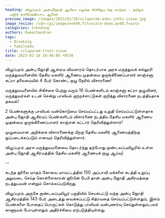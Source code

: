 ```yaml
---
heading: விழுப்புரம் அன்புஜோதி ஆசிரம வழக்கு சிபிசிஐடி-க்கு மாற்றம் - தமிழக
  டிஜிபி சைலேந்திரபாபு ஆணை
preview_image: /images/2023/02/18/vilupuram-anbu-jothi-issue.jpg
image_resize: /cdn-cgi/image/w=640,fit=scale-down,q=80,f=auto
categories: trending
authors: Ramachandran
tags:
  - Breaking
  - Tamilnadu
title: vilupuram-trust-issue
date: 2023-02-18 18:48:09 +0530
---
```

விழுப்புரம் அன்பு ஜோதி ஆஸ்ரம விவகாரம் தொடர்பாக அரசு மருத்துவக் கல்லூரி மருத்துவமனையில் தேசிய மகளிர் ஆணைய முதன்மை ஒருங்கிணைப்பாளர் காஞ்சனா கட்ரா தலைமையில் 4 பேர் கொண்ட குழு நேரில் விசாரணை! 

மருத்துவமனையில் சிகிச்சை பெற்று வரும் 16 பெண்களிடம் காஞ்சனா கட்ரா குழுவினர், மருத்துவர்கள் உடன் சென்று பாலியல் குற்றச்சாட்டுகள் குறித்து விசாரணை நடத்தியதாக தகவல்!

2 பெண்களுக்கு பாலியல் வன்கொடுமை செய்யப்பட்டது உறுதி செய்யப்பட்டுள்ளதாக அன்பு ஜோதி ஆசிரமப் பெண்களிடம் விசாரணை நடத்திய தேசிய மகளிர் ஆணைய முதன்மை ஒருங்கிணைப்பாளர் காஞ்சன் கட்டார் தெரிவித்துள்ளார்! 

முழுமையான அறிக்கை விசாரணைக்கு பிறகு தேசிய மகளிர் ஆணையத்திற்கு ஒப்படைக்கப்படும் எனவும் தெரிவித்துள்ளார்.

விழுப்புரம் அரசு மருத்துவமனையை தொடர்ந்து தற்போது குண்டலப்புலியூரில் உள்ள அன்பு ஜோதி ஆசிரமத்தில் தேசிய மகளிர் ஆணையக் குழு ஆய்வு!



\-﻿-



கடந்த ஜூலை மாதம் கோவை மாவட்டத்தில் 150 அப்பாவி மக்களை கடத்தி உறுப்பு அறுவடை செய்த கொள்ளைகாரன் ஜூபின் பேபி தான் அன்பு ஜோதி அசிரமத்தை நடத்துபவன் என்றும் சொல்லப்படுகிறது.

விழுப்புரம் அருகே குண்டலப்புலியூர் பகுதியில் செயல்பட்டு வந்த  அன்பு ஜோதி ஆசிரமத்தில் 143 பேர் அடைத்து வைக்கப்பட்டு சித்ரவதை செய்யப்பட்டுள்ளதும், இளம் பெண்களை போதைப் பொருட்கள் கொடுத்து பாலியல் வன்புணர்வு செய்துள்ளதும்,பலர் காணாமல் போயுள்ளதும் அதிர்ச்சியை ஏற்படுத்தியுள்ளது.
